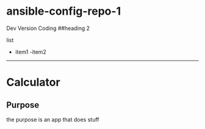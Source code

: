 # ansible-config-repo-1
Dev Version
Coding
##heading 2

list
- item1
-item2

--------------
# Calculator



## Purpose
the purpose is an app that does stuff
